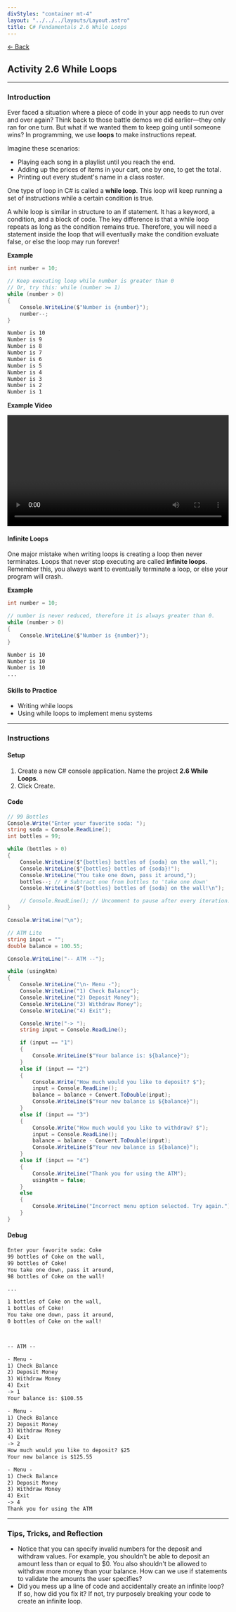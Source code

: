 ```yaml
---
divStyles: "container mt-4"
layout: "../../../layouts/Layout.astro"
title: C# Fundamentals 2.6 While Loops
---
```


[← Back](/c-sharp-fundamentals/)

## Activity 2.6 While Loops

---

### Introduction

Ever faced a situation where a piece of code in your app needs to run over and over again? Think back to those battle demos we did earlier—they only ran for one turn. But what if we wanted them to keep going until someone wins? In programming, we use **loops** to make instructions repeat.

Imagine these scenarios:

- Playing each song in a playlist until you reach the end.
- Adding up the prices of items in your cart, one by one, to get the total.
- Printing out every student's name in a class roster.

One type of loop in C# is called a **while loop**. This loop will keep running a set of instructions while a certain condition is true.

A while loop is similar in structure to an if statement. It has a keyword, a condition, and a block of code. The key difference is that a while loop repeats as long as the condition remains true. Therefore, you will need a statement inside the loop that will eventually make the condition evaluate false, or else the loop may run forever!

**Example**

```cs
int number = 10;

// Keep executing loop while number is greater than 0
// Or, try this: while (number >= 1)
while (number > 0)
{
    Console.WriteLine($"Number is {number}");
    number--;
}
```

```txt
Number is 10
Number is 9
Number is 8
Number is 7
Number is 6
Number is 5
Number is 4
Number is 3
Number is 2
Number is 1
```

**Example Video**

<video src="/courses/c-sharp-fundamentals/while-loop-animation.mp4" controls style="width: 100%; max-width: 640px;"></video>

#### Infinite Loops

One major mistake when writing loops is creating a loop then never terminates. Loops that never stop executing are called **infinite loops**. Remember this, you always want to eventually terminate a loop, or else your program will crash.

**Example**

```cs
int number = 10;

// number is never reduced, therefore it is always greater than 0.
while (number > 0)
{
    Console.WriteLine($"Number is {number}");
}
```

```txt
Number is 10
Number is 10
Number is 10
...
```

#### Skills to Practice

- Writing while loops
- Using while loops to implement menu systems

---

### Instructions

#### Setup

1. Create a new C# console application. Name the project **2.6 While Loops**.
2. Click Create.

#### Code

```cs
// 99 Bottles
Console.Write("Enter your favorite soda: ");
string soda = Console.ReadLine();
int bottles = 99;

while (bottles > 0)
{
    Console.WriteLine($"{bottles} bottles of {soda} on the wall,");
    Console.WriteLine($"{bottles} bottles of {soda}!");
    Console.WriteLine("You take one down, pass it around,");
    bottles--; // # Subtract one from bottles to 'take one down'
    Console.WriteLine($"{bottles} bottles of {soda} on the wall!\n");

    // Console.ReadLine(); // Uncomment to pause after every iteration.
}

Console.WriteLine("\n");

// ATM Lite
string input = "";
double balance = 100.55;

Console.WriteLine("-- ATM --");

while (usingAtm)
{
    Console.WriteLine("\n- Menu -");
    Console.WriteLine("1) Check Balance");
    Console.WriteLine("2) Deposit Money");
    Console.WriteLine("3) Withdraw Money");
    Console.WriteLine("4) Exit");

    Console.Write("-> ");
    string input = Console.ReadLine();

    if (input == "1")
    {
        Console.WriteLine($"Your balance is: ${balance}");
    }
    else if (input == "2")
    {
        Console.Write("How much would you like to deposit? $");
        input = Console.ReadLine();
        balance = balance + Convert.ToDouble(input);
        Console.WriteLine($"Your new balance is ${balance}");
    }
    else if (input == "3")
    {
        Console.Write("How much would you like to withdraw? $");
        input = Console.ReadLine();
        balance = balance - Convert.ToDouble(input);
        Console.WriteLine($"Your new balance is ${balance}");
    }
    else if (input == "4")
    {
        Console.WriteLine("Thank you for using the ATM");
        usingAtm = false;
    }
    else
    {
        Console.WriteLine("Incorrect menu option selected. Try again.");
    }
}
```

#### Debug

```txt
Enter your favorite soda: Coke
99 bottles of Coke on the wall,
99 bottles of Coke!
You take one down, pass it around,
98 bottles of Coke on the wall!

...

1 bottles of Coke on the wall,
1 bottles of Coke!
You take one down, pass it around,
0 bottles of Coke on the wall!



-- ATM --

- Menu -
1) Check Balance
2) Deposit Money
3) Withdraw Money
4) Exit
-> 1
Your balance is: $100.55

- Menu -
1) Check Balance
2) Deposit Money
3) Withdraw Money
4) Exit
-> 2
How much would you like to deposit? $25
Your new balance is $125.55

- Menu -
1) Check Balance
2) Deposit Money
3) Withdraw Money
4) Exit
-> 4
Thank you for using the ATM
```

---

### Tips, Tricks, and Reflection

- Notice that you can specify invalid numbers for the deposit and withdraw values. For example, you shouldn't be able to deposit an amount less than or equal to $0. You also shouldn't be allowed to withdraw more money than your balance. How can we use if statements to validate the amounts the user specifies?
- Did you mess up a line of code and accidentally create an infinite loop? If so, how did you fix it? If not, try purposely breaking your code to create an infinite loop.
